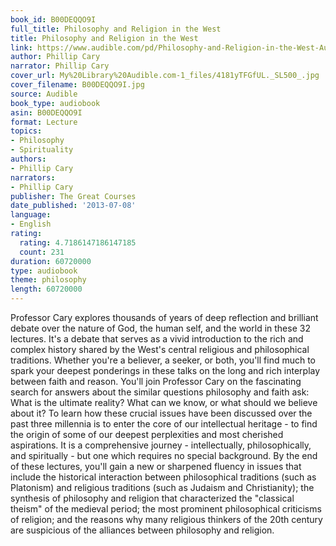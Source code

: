 ```yaml
---
book_id: B00DEQQO9I
full_title: Philosophy and Religion in the West
title: Philosophy and Religion in the West
link: https://www.audible.com/pd/Philosophy-and-Religion-in-the-West-Audiobook/B00DEQQO9I
author: Phillip Cary
narrator: Phillip Cary
cover_url: My%20Library%20Audible.com-1_files/4181yTFGfUL._SL500_.jpg
cover_filename: B00DEQQO9I.jpg
source: Audible
book_type: audiobook
asin: B00DEQQO9I
format: Lecture
topics:
- Philosophy
- Spirituality
authors:
- Phillip Cary
narrators:
- Phillip Cary
publisher: The Great Courses
date_published: '2013-07-08'
language:
- English
rating:
  rating: 4.7186147186147185
  count: 231
duration: 60720000
type: audiobook
theme: philosophy
length: 60720000
---
```

Professor Cary explores thousands of years of deep reflection and brilliant debate over the nature of God, the human self, and the world in these 32 lectures. It's a debate that serves as a vivid introduction to the rich and complex history shared by the West's central religious and philosophical traditions.
Whether you're a believer, a seeker, or both, you'll find much to spark your deepest ponderings in these talks on the long and rich interplay between faith and reason. You'll join Professor Cary on the fascinating search for answers about the similar questions philosophy and faith ask: What is the ultimate reality? What can we know, or what should we believe about it? To learn how these crucial issues have been discussed over the past three millennia is to enter the core of our intellectual heritage - to find the origin of some of our deepest perplexities and most cherished aspirations. It is a comprehensive journey - intellectually, philosophically, and spiritually - but one which requires no special background. By the end of these lectures, you'll gain a new or sharpened fluency in issues that include the historical interaction between philosophical traditions (such as Platonism) and religious traditions (such as Judaism and Christianity); the synthesis of philosophy and religion that characterized the "classical theism" of the medieval period; the most prominent philosophical criticisms of religion; and the reasons why many religious thinkers of the 20th century are suspicious of the alliances between philosophy and religion.
